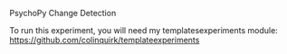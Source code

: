 PsychoPy Change Detection

To run this experiment, you will need my templatesexperiments module:
https://github.com/colinquirk/templateexperiments